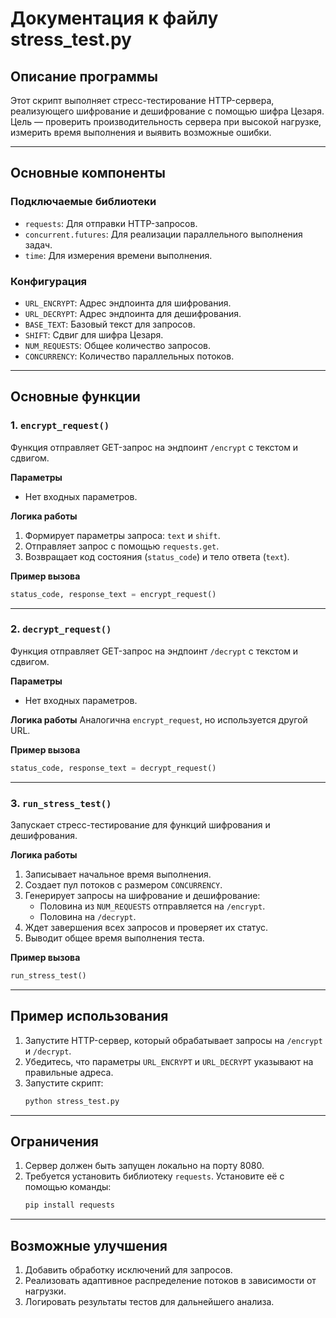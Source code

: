 
# Документация к файлу stress_test.py

## Описание программы

Этот скрипт выполняет стресс-тестирование HTTP-сервера, реализующего шифрование и дешифрование с помощью шифра Цезаря.  
Цель — проверить производительность сервера при высокой нагрузке, измерить время выполнения и выявить возможные ошибки.

---

## Основные компоненты

### Подключаемые библиотеки
- `requests`: Для отправки HTTP-запросов.  
- `concurrent.futures`: Для реализации параллельного выполнения задач.  
- `time`: Для измерения времени выполнения.

### Конфигурация
- `URL_ENCRYPT`: Адрес эндпоинта для шифрования.  
- `URL_DECRYPT`: Адрес эндпоинта для дешифрования.  
- `BASE_TEXT`: Базовый текст для запросов.  
- `SHIFT`: Сдвиг для шифра Цезаря.  
- `NUM_REQUESTS`: Общее количество запросов.  
- `CONCURRENCY`: Количество параллельных потоков.

---

## Основные функции

### 1. `encrypt_request()`
Функция отправляет GET-запрос на эндпоинт `/encrypt` с текстом и сдвигом.

**Параметры**
- Нет входных параметров.

**Логика работы**
1. Формирует параметры запроса: `text` и `shift`.  
2. Отправляет запрос с помощью `requests.get`.  
3. Возвращает код состояния (`status_code`) и тело ответа (`text`).

**Пример вызова**
```python
status_code, response_text = encrypt_request()
```

---

### 2. `decrypt_request()`
Функция отправляет GET-запрос на эндпоинт `/decrypt` с текстом и сдвигом.

**Параметры**
- Нет входных параметров.

**Логика работы**
Аналогична `encrypt_request`, но используется другой URL.

**Пример вызова**
```python
status_code, response_text = decrypt_request()
```

---

### 3. `run_stress_test()`
Запускает стресс-тестирование для функций шифрования и дешифрования.

**Логика работы**
1. Записывает начальное время выполнения.  
2. Создает пул потоков с размером `CONCURRENCY`.  
3. Генерирует запросы на шифрование и дешифрование:  
   - Половина из `NUM_REQUESTS` отправляется на `/encrypt`.  
   - Половина на `/decrypt`.  
4. Ждет завершения всех запросов и проверяет их статус.  
5. Выводит общее время выполнения теста.

**Пример вызова**
```python
run_stress_test()
```

---

## Пример использования

1. Запустите HTTP-сервер, который обрабатывает запросы на `/encrypt` и `/decrypt`.  
2. Убедитесь, что параметры `URL_ENCRYPT` и `URL_DECRYPT` указывают на правильные адреса.  
3. Запустите скрипт:  
   ```bash
   python stress_test.py
   ```

---

## Ограничения

1. Сервер должен быть запущен локально на порту 8080.  
2. Требуется установить библиотеку `requests`. Установите её с помощью команды:  
   ```bash
   pip install requests
   ```

---

## Возможные улучшения

1. Добавить обработку исключений для запросов.  
2. Реализовать адаптивное распределение потоков в зависимости от нагрузки.  
3. Логировать результаты тестов для дальнейшего анализа.


